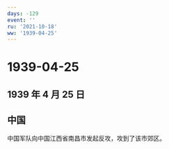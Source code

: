 ```yaml
---
days: -129
event: ''
ru: '2021-10-18'
ww: '1939-04-25'
---
```


# 1939-04-25

## 1939 年 4 月 25 日

## 中国

中国军队向中国江西省南昌市发起反攻，攻到了该市郊区。